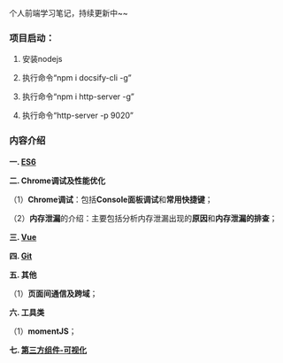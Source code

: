 个人前端学习笔记，持续更新中~~

### 项目启动：

1. 安装nodejs

2. 执行命令“npm i docsify-cli -g”

3. 执行命令“npm i http-server -g”

4. 执行命令“http-server -p 9020”

### 内容介绍

**一. [ES6](https://github.com/snowLeopard93/blog/tree/master/study/guide/ES6)**

**二. Chrome调试及性能优化**

（1）**Chrome调试**：包括**Console面板调试**和**常用快捷键**；

（2）**内存泄漏**的介绍：主要包括分析内存泄漏出现的**原因**和**内存泄漏的排查**；

**三. [Vue](https://github.com/snowLeopard93/blog/blob/master/study/guide/Vue)**

**四. [Git](https://github.com/snowLeopard93/blog/tree/master/study/guide/Git)**

**五. 其他**

（1）**页面间通信及跨域**；

**六. 工具类**

（1）**momentJS**；

**七. [第三方组件-可视化](https://github.com/snowLeopard93/blog/tree/master/study/guide/%E7%AC%AC%E4%B8%89%E6%96%B9%E7%BB%84%E4%BB%B6/%E5%8F%AF%E8%A7%86%E5%8C%96)**
